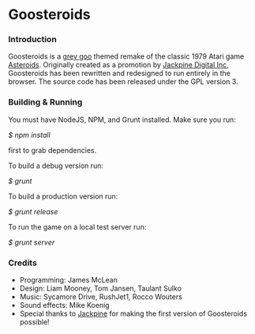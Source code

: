 # Goosteroids
 
### Introduction

 Goosteroids is a [grey goo](http://en.wikipedia.org/wiki/Grey_goo) themed remake of the classic 1979 Atari game [Asteroids](http://en.wikipedia.org/wiki/Asteroids_%28video_game%29). Originally
 created as a promotion by [Jackpine Digital Inc](http://jackpine.co), Goosteroids has been rewritten and redesigned to run entirely in the browser. The source code has been released under
 the GPL version 3.
 
### Building & Running

You must have NodeJS, NPM, and Grunt installed. Make sure you run:

*$ npm install*

first to grab dependencies.

To build a debug version run:

*$ grunt*

To build a production version run:

*$ grunt release*

To run the game on a local test server run:

*$ grunt server*

### Credits

 - Programming: James McLean
 - Design: Liam Mooney, Tom Jansen, Taulant Sulko
 - Music: Sycamore Drive, RushJet1, Rocco Wouters
 - Sound effects: Mike Koenig
 - Special thanks to [Jackpine](http://jackpine.co) for making the first version of Goosteroids possible!
